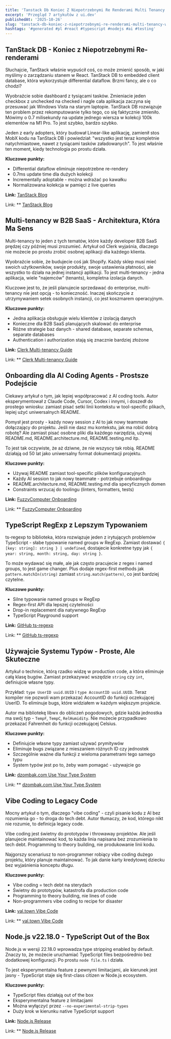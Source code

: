 ```yaml
---
title: 'Tanstack Db Koniec Z Niepotrzebnymi Re Renderami Multi Tenancy W B2b Saas Architektura Ktra Ma Sens Onboarding Dla Ai Coding Agents Prostsze Podejcie'
excerpt: 'Przegląd 7 artykułów z ui.dev'
publishedAt: '2025-10-26'
slug: 'tanstack-db-koniec-z-niepotrzebnymi-re-renderami-multi-tenancy-w-b2b-saas-architektura-ktra-ma-sens-onboarding-dla-ai-coding-agents-prostsze-podejcie'
hashtags: '#generated #pl #react #typescript #nodejs #ai #testing'
---
```


## TanStack DB - Koniec z Niepotrzebnymi Re-renderami

Słuchajcie, TanStack właśnie wypuścił coś, co może zmienić sposób, w jaki myślimy o zarządzaniu stanem w React. TanStack DB to embedded client database, która wykorzystuje differential dataflow. Brzmi fancy, ale o co chodzi?

Wyobraźcie sobie dashboard z tysiącami tasków. Zmieniacie jeden checkbox z unchecked na checked i nagle cała aplikacja zaczyna się przesuwać jak Windows Vista na starym laptopie. TanStack DB rozwiązuje ten problem przez rekomputowanie tylko tego, co się faktycznie zmieniło. Mówimy o 0.7 milisekundy na update jednego wiersza w kolekcji 100k elementów na M1 Pro. To jest szybko, bardzo szybko.

Jeden z early adopters, który budował Linear-like aplikację, zamienił stos MobX kodu na TanStack DB i powiedział: "wszystko jest teraz kompletnie natychmiastowe, nawet z tysiącami tasków załadowanych". To jest właśnie ten moment, kiedy technologia po prostu działa.

**Kluczowe punkty:**
- Differential dataflow eliminuje niepotrzebne re-rendery
- 0.7ms update time dla dużych kolekcji
- Incrementally adoptable - można wdrażać po kawałku
- Normalizowana kolekcja w pamięci z live queries

**Link:** [TanStack Blog](https://tanstack.com/blog/tanstack-db-0.1-the-embedded-client-database-for-tanstack-query)

Link: ** [TanStack Blog](https://tanstack.com/blog/tanstack-db-0.1-the-embedded-client-database-for-tanstack-query)

## Multi-tenancy w B2B SaaS - Architektura, Która Ma Sens

Multi-tenancy to jeden z tych tematów, które każdy developer B2B SaaS prędzej czy później musi zrozumieć. Artykuł od Clerk wyjaśnia, dlaczego nie możecie po prostu zrobić osobnej aplikacji dla każdego klienta.

Wyobraźcie sobie, że budujecie coś jak Shopify. Każdy sklep musi mieć swoich użytkowników, swoje produkty, swoje ustawienia płatności, ale wszystko to działa na jednej instancji aplikacji. To jest multi-tenancy - jedna aplikacja, wiele "najemców" (tenants), kompletna izolacja danych.

Kluczowe jest to, że jeśli planujecie sprzedawać do enterprise, multi-tenancy nie jest opcją - to konieczność. Inaczej skończycie z utrzymywaniem setek osobnych instancji, co jest koszmarem operacyjnym.

**Kluczowe punkty:**
- Jedna aplikacja obsługuje wielu klientów z izolacją danych
- Konieczne dla B2B SaaS planujących skalować do enterprise
- Różne strategie baz danych - shared database, separate schemas, separate databases
- Authentication i authorization stają się znacznie bardziej złożone

**Link:** [Clerk Multi-tenancy Guide](https://go.clerk.com/s5A3EVj)

Link: ** [Clerk Multi-tenancy Guide](https://go.clerk.com/s5A3EVj)

## Onboarding dla AI Coding Agents - Prostsze Podejście

Ciekawy artykuł o tym, jak lepiej współpracować z AI coding tools. Autor eksperymentował z Claude Code, Cursor, Codex i innymi, i doszedł do prostego wniosku: zamiast pisać setki linii kontekstu w tool-specific plikach, lepiej użyć uniwersalnych README.

Pomysł jest prosty - każdy nowy session z AI to jak nowy teammate dołączający do projektu. Jeśli nie dasz mu kontekstu, jak ma robić dobrą robotę? Ale zamiast pisać osobne pliki dla każdego narzędzia, używaj README.md, README.architecture.md, README.testing.md itp.

To jest tak oczywiste, że aż dziwne, że nie wszyscy tak robią. README działają od 50 lat jako uniwersalny format dokumentacji projektu.

**Kluczowe punkty:**
- Używaj README zamiast tool-specific plików konfiguracyjnych
- Każdy AI session to jak nowy teammate - potrzebuje onboardingu
- README.architecture.md, README.testing.md dla specyficznych domen
- Constraints wrzucaj do toolingu (linters, formatters, tests)

**Link:** [FuzzyComputer Onboarding](https://www.fuzzycomputer.com/posts/onboarding)

Link: ** [FuzzyComputer Onboarding](https://www.fuzzycomputer.com/posts/onboarding)

## TypeScript RegExp z Lepszym Typowaniem

ts-regexp to biblioteka, która rozwiązuje jeden z irytujących problemów TypeScript - słabe typowanie named groups w RegExp. Zamiast dostawać `{ [key: string]: string } | undefined`, dostajecie konkretne typy jak `{ year: string, month: string, day: string }`.

To może wydawać się małe, ale jak często pracujecie z regex i named groups, to jest game changer. Plus dodaje regex-first methods jak `pattern.matchIn(string)` zamiast `string.match(pattern)`, co jest bardziej czytelne.

**Kluczowe punkty:**
- Silne typowanie named groups w RegExp
- Regex-first API dla lepszej czytelności
- Drop-in replacement dla natywnego RegExp
- TypeScript Playground support

**Link:** [GitHub ts-regexp](https://github.com/codpro2005/ts-regexp/)

Link: ** [GitHub ts-regexp](https://github.com/codpro2005/ts-regexp/)

## Używajcie Systemu Typów - Proste, Ale Skuteczne

Artykuł o technice, którą rzadko widzę w production code, a która eliminuje całą klasę bugów. Zamiast przekazywać wszędzie `string` czy `int`, definiujcie własne typy.

Przykład: `type UserID uuid.UUID` i `type AccountID uuid.UUID`. Teraz kompiler nie pozwoli wam przekazać AccountID do funkcji oczekującej UserID. To eliminuje bugs, które widziałem w każdym większym projekcie.

Autor ma bibliotekę libwx do obliczeń pogodowych, gdzie każda jednostka ma swój typ - `TempF`, `TempC`, `RelHumidity`. Nie możecie przypadkowo przekazać Fahrenheit do funkcji oczekującej Celsius.

**Kluczowe punkty:**
- Definiujcie własne typy zamiast używać prymitywów
- Eliminuje bugs związane z mieszaniem różnych ID czy jednostek
- Szczególnie ważne dla funkcji z wieloma parametrami tego samego typu
- System typów jest po to, żeby wam pomagać - używajcie go

**Link:** [dzombak.com Use Your Type System](https://www.dzombak.com/blog/2025/07/use-your-type-system/)

Link: ** [dzombak.com Use Your Type System](https://www.dzombak.com/blog/2025/07/use-your-type-system/)

## Vibe Coding to Legacy Code

Mocny artykuł o tym, dlaczego "vibe coding" - czyli pisanie kodu z AI bez rozumienia go - to droga do tech debt. Autor tłumaczy, że kod, którego nikt nie rozumie, to definicja legacy code.

Vibe coding jest świetny do prototypów i throwaway projektów. Ale jeśli planujecie maintainować kod, to każda linia napisana bez zrozumienia to tech debt. Programming to theory building, nie produkowanie linii kodu.

Najgorszy scenariusz to non-programmer robiący vibe coding dużego projektu, który planuje maintainować. To jak danie karty kredytowej dziecku bez wyjaśnienia konceptu długu.

**Kluczowe punkty:**
- Vibe coding = tech debt na sterydach
- Świetny do prototypów, katastrofa dla production code
- Programming to theory building, nie lines of code
- Non-programmers vibe coding to recipe for disaster

**Link:** [val.town Vibe Code](https://blog.val.town/vibe-code)

Link: ** [val.town Vibe Code](https://blog.val.town/vibe-code)

## Node.js v22.18.0 - TypeScript Out of the Box

Node.js w wersji 22.18.0 wprowadza type stripping enabled by default. Znaczy to, że możecie uruchamiać TypeScript files bezpośrednio bez dodatkowej konfiguracji. Po prostu `node file.ts` i działa.

To jest eksperymentalna feature z pewnymi limitacjami, ale kierunek jest jasny - TypeScript staje się first-class citizen w Node.js ecosystem.

**Kluczowe punkty:**
- TypeScript files działają out of the box
- Eksperymentalna feature z limitacjami
- Można wyłączyć przez `--no-experimental-strip-types`
- Duży krok w kierunku native TypeScript support

**Link:** [Node.js Release](https://nodejs.org/en/blog/release/v22.18.0)

Link: ** [Node.js Release](https://nodejs.org/en/blog/release/v22.18.0)